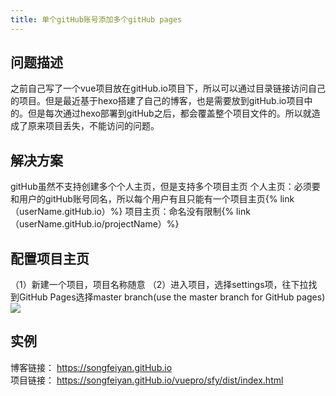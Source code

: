 ```yaml
---
title: 单个gitHub账号添加多个gitHub pages
---
```

## 问题描述
之前自己写了一个vue项目放在gitHub.io项目下，所以可以通过目录链接访问自己的项目。但是最近基于hexo搭建了自己的博客，也是需要放到gitHub.io项目中的。但是每次通过hexo部署到gitHub之后，都会覆盖整个项目文件的。所以就造成了原来项目丢失，不能访问的问题。 
## 解决方案
gitHub虽然不支持创建多个个人主页，但是支持多个项目主页
个人主页：必须要和用户的gitHub账号同名，所以每个用户有且只能有一个项目主页{% link （userName.gitHub.io）%}
项目主页：命名没有限制{% link （userName.gitHub.io/projectName）%}
## 配置项目主页
（1）新建一个项目，项目名称随意
（2）进入项目，选择settings项，往下拉找到GitHub Pages选择master branch(use the master branch for GitHub pages)
![](/images/page2.png)
## 实例
博客链接： https://songfeiyan.gitHub.io  
项目链接： https://songfeiyan.gitHub.io/vuepro/sfy/dist/index.html
